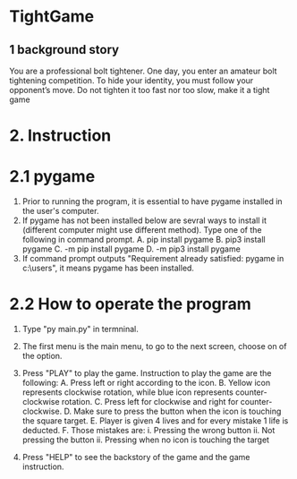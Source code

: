 # TightGame

## 1 background story

You are a professional bolt tightener. One day, you enter an amateur bolt tightening competition. To hide your identity, you must follow your opponent’s move.  Do not tighten it too fast nor too slow, make it a tight game 


# 2. Instruction

# 2.1 pygame
1. Prior to running the program, it is essential to have pygame installed in the user's computer.
2. If pygame has not been installed below are sevral ways to install it (different computer might use different method). Type one of the following in command prompt.
    A. pip install pygame
    B. pip3 install pygame
    C. -m pip install pygame
    D. -m pip3 install pygame
3. If command prompt outputs "Requirement already satisfied: pygame in c:\users\", it means pygame has been installed.

# 2.2 How to operate the program
1. Type "py main.py" in termninal.
2. The first menu is the main menu, to go to the next screen, choose on of the option.
3. Press "PLAY" to play the game. Instruction to play the game are the following:
    A. Press left or right according to the icon.
    B. Yellow icon represents clockwise rotation, while blue icon represents counter-clockwise rotation.
    C. Press left for clockwise and right for counter-clockwise.
    D. Make sure to press the button when the icon is touching the square target.
    E. Player is given 4 lives and for every mistake 1 life is deducted.
    F. Those mistakes are:
        i. Pressing the wrong button
        ii. Not pressing the button
        ii. Pressing when no icon is touching the target
    
5. Press "HELP" to see the backstory of the game and the game instruction. 
